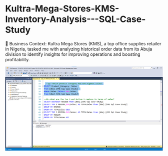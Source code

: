 # Kultra-Mega-Stores-KMS-Inventory-Analysis---SQL-Case-Study
🏢 Business Context: Kultra Mega Stores (KMS), a top office supplies retailer in Nigeria, tasked me with analyzing historical order data from its Abuja division to identify insights for improving operations and boosting profitability.

![image alt](https://github.com/mayooryea/Kultra-Mega-Stores-KMS-Inventory-Analysis---SQL-Case-Study/blob/954e4ec28289b693dab9da659ae5b3c80b031e4b/Q1.png)
